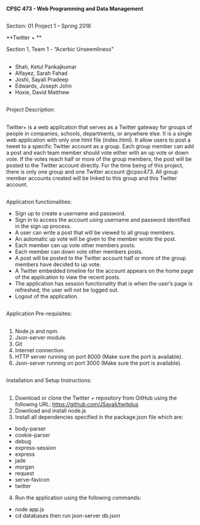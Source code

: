 **CPSC 473 - Web Programming and Data Management**
## 
Section: 01
Project 1 – Spring 2016



**Twitter + **








Section 1, Team 1 - “Acerbic Unseemliness”
##
* Shah, Ketul Pankajkumar
*	Alfayez, Sarah Fahad
*	Joshi, Sayali Pradeep
*	Edwards, Joseph John
*	Hoxie, David Matthew

##
Project Description:
##
  Twitter+ is a web application that serves as a Twitter gateway for groups of people in companies, schools, departments, or anywhere else. It is a single web application with only one html file (index.html). It allow users to post a tweet to a specific Twitter account as a group. Each group member can add a post and each team member should vote either with an up vote or down vote. If the votes reach half or more of the group members, the post will be posted to the Twitter account directly. For the time being of this project, there is only one group and one Twitter account @cpsc473. All group member accounts created will be linked to this group and this Twitter account.
  
##
Application functionalities:
*	Sign up to create a username and password.
*	Sign in to access the account using username and password identified in the sign up process.
*	A user can write a post that will be viewed to all group members.
*	An automatic up vote will be given to the member wrote the post.
*	Each member can up vote other members posts.
*	Each member can down vote other members posts.
*	A post will be posted to the Twitter account half or more of the group members have decided to up vote.
*	A Twitter embedded timeline for the account appears on the home page of the application to view the recent posts.  
*	The application has session functionality that is when the user’s page is refreshed; the user will not be logged out.  
*	Logout of the application.

##
Application Pre-requisites:
##
1.	Node.js and npm.
2.	Json-server module.
3.	Git
4.	Internet connection.
5.	HTTP server running on port 8000 (Make sure the port is available).
6.	Json-server running on port 3000 (Make sure the port is available).

##
Installation and Setup Instructions:
##
1.	Download or clone the Twitter + repository from GitHub using the following URL: https://github.com/JSayali/twitplus
2.  Download and install node.js 
3.	Install all dependencies specified in the package.json file which are:
  *	body-parser
  *	cookie-parser
  *	debug
  *	express-session
  *	express
  *	jade
  *	morgan
  *	request
  *	serve-favicon
  *	twitter
4.	Run the application using the following commands:
  *	node app.js 
  *	cd databases then run json-server db.json

